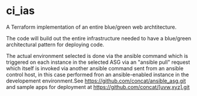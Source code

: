 # ci_ias
A Terraform implementation of an entire blue/green web archtitecture. 

The code will build out the entire infrastructure needed to have a blue/green architectural pattern for deploying code.

The actual environment selected is done via the ansible command which is triggered on each instance in the selected ASG via an "ansible pull" request which itself is invoked via another ansible command sent from an ansible control host, in this case performed fron an ansible-enabled instance in the developement environment.See https://github.com/concat/ansible_asg.git and sample apps for deployment at https://github.com/concat/[uvw,xyz].git
